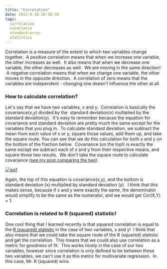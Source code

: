 ```yaml
---
title: "Correlation"
date: 2013-8-18 20:38:30
tags:
  correlation
  covariance
  standard-error
  statistics
---
```



Correlation is a measure of the extent to which two variables change together.  A positive correlation means that when we increase one variable, the other increases as well.  It also means that when we decrease one variable, the other decreases as well.  We are moving in the same direction!  A negative correlation means that when we change one variable, the other moves in the opposite direction.  A correlation of zero means that the variables are independent - changing one doesn't influence the other at all.

### How to calculate correlation?

Let's say that we have two variables, x and y.  Correlation is basically the covariance(x,y) divided by the  standard deviation(x) multiplied by the standard deviation(y).  It's easy to remember because the equation for covariance and standard deviation are pretty much the same except for the variables that you plug in.  To calculate standard deviation, we subtract the mean from each value of x or y, square those values, add them up, and take the square route. You can see that we do this calculation for both x and y on the bottom of the fraction below.  Covariance (on the top!) is exactly the same except we subtract each of x and y from their respective means, and square those two results.  We don't take the square route to calculate covariance ([see my post comparing the two](http://www.vbmis.com/learn/?p=613 "What is Standard Error?")):

[![eq1](http://www.vbmis.com/learn/wp-content/uploads/2013/08/eq16.png)](http://www.vbmis.com/learn/wp-content/uploads/2013/08/eq16.png)

Again, the top of this equation is covariance(x,y), and the bottom is standard deviation (x) multiplied by standard deviation (y).  I think that this makes sense, because if x and y were exactly the same, the denominator would simplify to be the same as the numerator, and we would get Cor(X,Y) = 1.

### Correlation is related to R (squared) statistic!

One cool thing that I learned recently is that squared correlation is equal to the [R (squared) statistic](http://www.vbmis.com/learn/?p=623 "R (squared) Statistic") in the case of two variables, x and y!  I think that also means that we could take the square route of the R (squared) statistic and get the correlation.  This means that we could also use correlation as a metric for goodness of fit.  This works nicely in the case of our two variables, however since correlation is only defined to be between these two variables, we can't use it as this metric for multivariate regression.  In this case, Mr. R (squared) wins.
